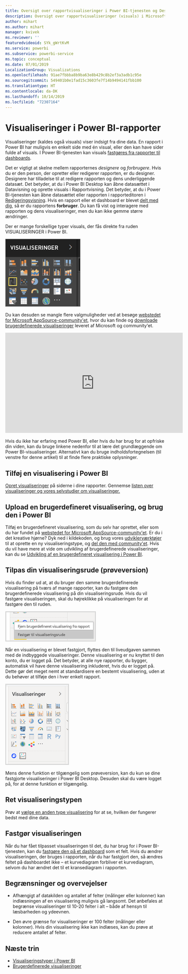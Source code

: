 ```yaml
---
title: Oversigt over rapportvisualiseringer i Power BI-tjenesten og Desktop
description: Oversigt over rapportvisualiseringer (visuals) i Microsoft Power BI.
author: mihart
ms.author: mihart
manager: kvivek
ms.reviewer: ''
featuredvideoid: SYk_gWrtKvM
ms.service: powerbi
ms.subservice: powerbi-service
ms.topic: conceptual
ms.date: 07/01/2019
LocalizationGroup: Visualizations
ms.openlocfilehash: 91ae7fbbba8b9ba63e8b429c8b2ef3a3adb1c95e
ms.sourcegitcommit: 549401b0e1fad15c3603fe7f14b9494141fbb100
ms.translationtype: HT
ms.contentlocale: da-DK
ms.lasthandoff: 10/14/2019
ms.locfileid: "72307164"
---
```

# <a name="visualizations-in-power-bi-reports"></a>Visualiseringer i Power BI-rapporter

Visualiseringer (kaldes også visuals) viser indsigt fra dine data. En rapport i Power BI har muligvis en enkelt side med én visual, eller den kan have sider fulde af visuals. I Power BI-tjenesten kan visuals [fastgøres fra rapporter til dashboards](../service-dashboard-pin-tile-from-report.md).

Det er vigtigt at skelne mellem rapporternes *designere* og *forbrugere*.  Hvis du er den person, der opretter eller redigerer rapporten, er du designer.  Designere har tilladelse til at redigere rapporten og dens underliggende datasæt. Det betyder, at du i Power BI Desktop kan åbne datasættet i Datavisning og oprette visuals i Rapportvisning. Det betyder, at du i Power BI-tjenesten kan åbne datasættet eller rapporten i rapporteditoren i [Redigeringsvisning](../consumer/end-user-reading-view.md). Hvis en rapport eller et dashboard er blevet [delt med dig](../consumer/end-user-shared-with-me.md), så er du rapportens **forbruger**. Du kan få vist og interagere med rapporten og dens visualiseringer, men du kan ikke gemme større ændringer.

Der er mange forskellige typer visuals, der fås direkte fra ruden VISUALISERINGER i Power BI.

![](media/power-bi-report-visualizations/power-bi-templates.png)

Du kan desuden se mangle flere valgmuligheder ved at besøge [webstedet for Microsoft AppSource-community'et](https://appsource.microsoft.com), hvor du kan finde og [downloade](https://appsource.microsoft.com/marketplace/apps?page=1&product=power-bi-visuals) [brugerdefinerede visualiseringer](../developer/visuals/custom-visual-develop-tutorial.md) leveret af Microsoft og community'et.

<iframe width="560" height="315" src="https://www.youtube.com/embed/SYk_gWrtKvM?list=PL1N57mwBHtN0JFoKSR0n-tBkUJHeMP2cP" frameborder="0" allowfullscreen></iframe>


Hvis du ikke har erfaring med Power BI, eller hvis du har brug for at opfriske din viden, kan du bruge linkene nedenfor til at lære det grundlæggende om Power BI-visualiseringer.  Alternativt kan du bruge indholdsfortegnelsen (til venstre for denne artikel) til at finde flere praktiske oplysninger.

## <a name="add-a-visualization-in-power-bi"></a>Tilføj en visualisering i Power BI

[Opret visualiseringer](power-bi-report-add-visualizations-i.md) på siderne i dine rapporter. Gennemse [listen over visualiseringer og vores selvstudier om visualiseringer.](power-bi-visualization-types-for-reports-and-q-and-a.md) 

## <a name="upload-a-custom-visualization-and-use-it-in-power-bi"></a>Upload en brugerdefineret visualisering, og brug den i Power BI

Tilføj en brugerdefineret visualisering, som du selv har oprettet, eller som du har fundet på [webstedet for Microsoft AppSource-community'et](https://appsource.microsoft.com/marketplace/apps?product=power-bi-visuals). Er du i det kreative hjørne? Dyk ned i kildekoden, og brug vores [udviklerværktøjer](../developer/visuals/custom-visual-develop-tutorial.md) til at oprette en ny visualiseringstype, og [del den med community'et](../developer/office-store.md). Hvis du vil have mere at vide om udvikling af brugerdefinerede visualiseringer, kan du se [Udvikling af en brugerdefineret visualisering i Power BI](../developer/visuals/custom-visual-develop-tutorial.md).

## <a name="personalize-your-visualization-pane-preview"></a>Tilpas din visualiseringsrude (prøveversion)

Hvis du finder ud at, at du bruger den samme brugerdefinerede visualisering på tværs af mange rapporter, kan du fastgøre den brugerdefinerede visualisering på din visualiseringsrude. Hvis du vil fastgøre visualiseringen, skal du højreklikke på visualiseringen for at fastgøre den til ruden.

![Fastgør til visualiseringsruden](media/power-bi-report-visualizations/power-bi-pin-custom-visual-option.png)

Når en visualisering er blevet fastgjort, flyttes den til liveudgaven sammen med de indbyggede visualiseringer. Denne visualisering er nu knyttet til den konto, du er logget på. Det betyder, at alle nye rapporter, du bygger, automatisk vil have denne visualisering inkluderet, hvis du er logget på. Dette gør det meget nemt at standardisere en bestemt visualisering, uden at du behøver at tilføje den i hver enkelt rapport.

![Tilpasset visualiseringsrude](media/power-bi-report-visualizations/power-bi-personalized-visualization-pane.png)

Mens denne funktion er tilgængelig som prøveversion, kan du kun se dine fastgjorte visualiseringer i Power BI Desktop. Desuden skal du være logget på, for at denne funktion er tilgængelig.

## <a name="change-the-visualization-type"></a>Ret visualiseringstypen

Prøv at [vælge en anden type visualisering](power-bi-report-change-visualization-type.md) for at se, hvilken der fungerer bedst med dine data.

## <a name="pin-the-visualization"></a>Fastgør visualiseringen

Når du har fået tilpasset visualiseringen til det, du har brug for i Power BI-tjenesten, kan du [fastgøre den på et dashboard](../service-dashboard-pin-tile-from-report.md) som et felt. Hvis du ændrer visualiseringen, der bruges i rapporten, når du har fastgjort den, så ændres feltet på dashboardet ikke – et kurvediagram forbliver et kurvediagram, selvom du har ændret det til et kransediagram i rapporten.

## <a name="limitations-and-considerations"></a>Begrænsninger og overvejelser
- Afhængigt af datakilden og antallet af felter (målinger eller kolonner) kan indlæsningen af en visualisering muligvis gå langsomt.  Det anbefales at begrænse visualiseringer til 10-20 felter i alt – både af hensyn til læsbarheden og ydeevnen. 

- Den øvre grænse for visualiseringer er 100 felter (målinger eller kolonner). Hvis din visualisering ikke kan indlæses, kan du prøve at reducere antallet af felter.   

## <a name="next-steps"></a>Næste trin

* [Visualiseringstyper i Power BI](power-bi-visualization-types-for-reports-and-q-and-a.md)
* [Brugerdefinerede visualiseringer](../power-bi-custom-visuals.md)
